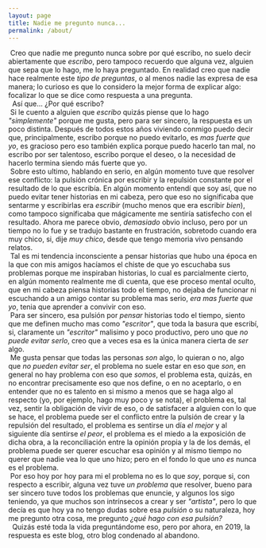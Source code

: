 ```yaml
---
layout: page
title: Nadie me pregunto nunca...
permalink: /about/
---
```

&nbsp;Creo que nadie me pregunto nunca sobre por qué escribo, no suelo decir abiertamente que _escribo_, pero tampoco recuerdo que alguna vez, alguien que sepa que lo hago, me lo haya preguntado. En realidad creo que nadie hace realmente este _tipo de preguntas_, o al menos nadie las expresa de esa manera; lo curioso es que lo considero la mejor forma de explicar algo: focalizar lo que se dice como respuesta a una pregunta. <br/>&nbsp; Así que... ¿Por qué escribo?<br/>&nbsp;Si le cuento a alguien que _escribo_ quizás piense que lo hago _"simplemente"_ porque me gusta, pero para ser sincero, la respuesta es un poco distinta. Después de todos estos años viviendo conmigo puedo decir que, principalmente, escribo porque no puedo evitarlo, es _mas fuerte que yo_,  es gracioso pero eso también explica porque puedo hacerlo tan mal, no escribo por ser talentoso, escribo porque el deseo, o la necesidad de hacerlo termina siendo más fuerte que yo.<br/>&nbsp;Sobre esto ultimo, hablando en serio, en algún momento tuve que resolver ese conflicto: la pulsión crónica por escribir y la repulsión constante por el resultado de lo que escribía. En algún momento entendí que soy así, que no puedo evitar tener historias en mi cabeza, pero que eso no significaba que sentarme y escribirlas era _escribir_ (mucho menos que era escribir _bien_), como tampoco significaba que mágicamente me sentiría satisfecho con el resultado. Ahora me parece obvio, _demasiado_ obvio incluso, pero por un tiempo no lo fue y se tradujo bastante en frustración, sobretodo cuando era muy chico, si, dije _muy chico_, desde que tengo memoria vivo pensando relatos.<br/>&nbsp;Tal es mi tendencia inconsciente a pensar historias que hubo una época en la que con mis amigos hacíamos el chiste de que yo escuchaba sus problemas porque me inspiraban historias, lo cual es parcialmente cierto, en algún momento realmente me di cuenta, que ese proceso mental oculto, que en mi cabeza piensa historias todo el tiempo, no dejaba de funcionar ni escuchando a un amigo contar su problema mas serio, _era mas fuerte que yo_, tenia que aprender a convivir con eso.<br/>&nbsp;Para ser sincero, esa pulsión por _pensar_ historias todo el tiempo, siento que me definen mucho mas como _"escritor"_, que toda la basura que escribí, si, claramente un _"escritor"_ malisimo y poco productivo, pero uno que _no puede evitar serlo_, creo que a veces esa es la única manera cierta de _ser_ algo.<br/>&nbsp;Me gusta pensar que todas las personas _son_ algo, lo quieran o no, algo que _no pueden evitar ser_, el problema no suele estar en eso que _son_, en general no hay problema con eso que _somos_, el problema esta, quizás, en no encontrar precisamente eso que nos define, o en no aceptarlo, o en entender que no es talento en si mismo a menos que se haga algo al respecto (yo, por ejemplo, hago muy poco y se nota), el problema es, tal vez, sentir la obligación de vivir de eso, o de satisfacer a alguien con lo que se hace, el problema puede ser el conflicto entre la pulsión de crear y la repulsión del resultado, el problema es sentirse un día _el mejor_ y al siguiente día sentirse _el peor_, el problema es el miedo a la exposición de dicha obra, a la reconciliación entre la opinión propia y la de los demás, el problema puede ser querer escuchar esa opinión y al mismo tiempo no querer que nadie vea lo que uno hizo; pero en el fondo lo que uno _es_ nunca es el problema.<br/>&nbsp;Por eso hoy por hoy para mi el problema no es lo que _soy_, porque si, con respecto a escribir, alguna vez tuve _un problema_ que resolver, bueno para ser sincero tuve todos los problemas que enuncie, y algunos los sigo teniendo, ya que muchos son intrínsecos a crear y ser _"artista"_, pero lo que decía es que hoy ya no tengo dudas sobre esa _pulsión_ o su naturaleza, hoy me pregunto otra cosa, me pregunto *¿qué hago con esa pulsión?*<br/>&nbsp; Quizás esté toda la vida preguntándome eso, pero por ahora, en 2019, la respuesta es este blog, otro blog condenado al abandono.
